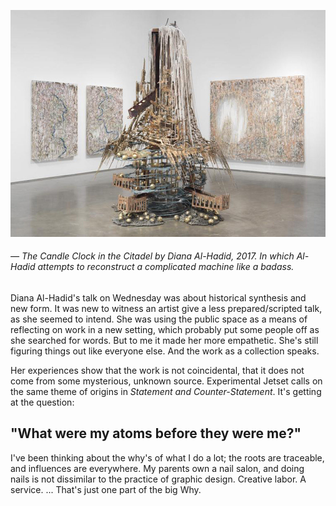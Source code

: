 <a name="alhadid01"></a>

![](images/2/alhadid.jpg)
###### — *The Candle Clock in the Citadel* by Diana Al-Hadid, 2017. In which Al-Hadid attempts to reconstruct a complicated machine like a badass.

Diana Al-Hadid's talk on Wednesday was about historical synthesis and new form. It was new to witness an artist give a less prepared/scripted talk, as she seemed to intend. She was using the public space as a means of reflecting on work in a new setting, which probably put some people off as she searched for words. But to me it made her more empathetic. She's still figuring things out like everyone else. And the work as a collection speaks.

Her experiences show that the work is not coincidental, that it does not come from some mysterious, unknown source. Experimental Jetset calls on the same theme of origins in *Statement and Counter-Statement*. It's getting at the question:

## "What were my atoms before they were me?"

I've been thinking about the why's of what I do a lot; the roots are traceable, and influences are everywhere. My parents own a nail salon, and doing nails is not dissimilar to the practice of graphic design. Creative labor. A service. ... That's just one part of the big Why.
